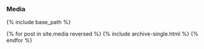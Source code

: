 ### Media 

{% include base_path %}

{% for post in site.media reversed %} {% include archive-single.html %} {% endfor %}

